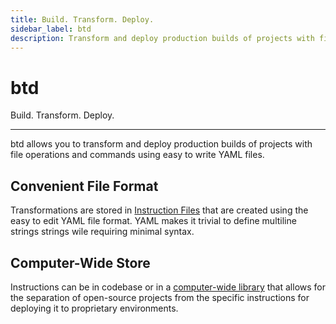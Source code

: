 ```yaml
---
title: Build. Transform. Deploy.
sidebar_label: btd
description: Transform and deploy production builds of projects with file operations and commands using easy to write YAML files.
---
```


# btd

<div style={{fontSize: '1.75rem'}}>Build. Transform. Deploy.</div>

---

btd allows you to transform and deploy production builds of projects with file operations and commands using easy to write YAML files.

## Convenient File Format

Transformations are stored in [Instruction Files](file-format) that are created using the easy to edit YAML file format. YAML makes it trivial to define multiline strings strings wile requiring minimal syntax.

## Computer-Wide Store

Instructions can be in codebase or in a [computer-wide library](the-library) that allows for the separation of open-source projects from the specific instructions for deploying it to proprietary environments.
